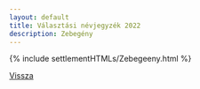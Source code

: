 ```yaml
---
layout: default
title: Választási névjegyzék 2022
description: Zebegény
---
```


{% include settlementHTMLs/Zebegeeny.html %}

[Vissza](../)